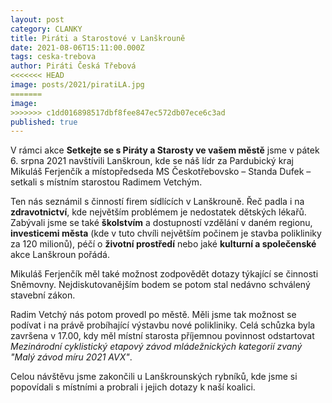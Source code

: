 ```yaml
---
layout: post
category: CLANKY
title: Piráti a Starostové v Lanškrouně
date: 2021-08-06T15:11:00.000Z
tags: ceska-trebova
author: Piráti Česká Třebová
<<<<<<< HEAD
image: posts/2021/piratiLA.jpg
=======
image:
>>>>>>> c1dd016898517dbf8fee847ec572db07ece6c3ad
published: true
---
```

V rámci akce **Setkejte se s Piráty a Starosty ve vašem městě** jsme v pátek 6. srpna 2021 navštívili Lanškroun, kde se náš lídr za Pardubický kraj Mikuláš Ferjenčík a místopředseda MS Českotřebovsko – Standa Dufek – setkali s místním starostou Radimem Vetchým.


Ten nás seznámil s činností firem sídlících v Lanškrouně. Řeč padla i na **zdravotnictví**, kde největším problémem je nedostatek dětských lékařů. Zabývali jsme se také **školstvím** a dostupností vzdělání v daném regionu, **investicemi města** (kde v tuto chvíli největším počinem je stavba polikliniky za 120 milionů), péčí o **životní prostředí** nebo jaké **kulturní a společenské** akce Lanškroun pořádá.

Mikuláš Ferjenčík měl také možnost zodpovědět dotazy týkající se činnosti Sněmovny. Nejdiskutovanějším bodem se potom stal nedávno schválený stavební zákon.

Radim Vetchý nás potom provedl po městě. Měli jsme tak možnost se podívat i na právě probíhající výstavbu nové polikliniky. Celá schůzka byla završena v 17.00, kdy měl místní starosta příjemnou povinnost odstartovat *Mezinárodní cyklistický etapový závod mládežnických kategorií zvaný "Malý závod míru 2021 AVX"*.

Celou návštěvu jsme zakončili u Lanškrounských rybníků, kde jsme si popovídali s místními a probrali i jejich dotazy k naší koalici.
